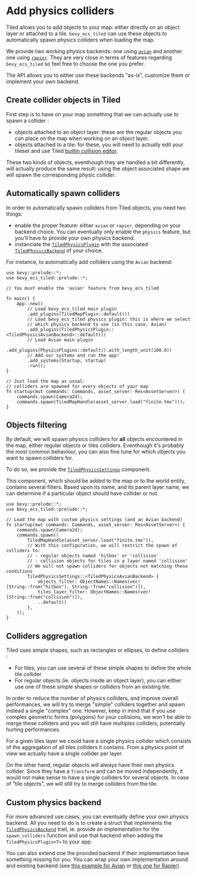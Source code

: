 # Add physics colliders

Tiled allows you to add objects to your map: either directly on an object layer or attached to a tile.
`bevy_ecs_tiled` can use these objects to automatically spawn physics colliders when loading the map.

We provide two working physics backends: one using [`avian`](https://github.com/Jondolf/avian) and another one using [`rapier`](https://github.com/dimforge/bevy_rapier).
They are very close in terms of features regarding `bevy_ecs_tiled` so feel free to choose the one you prefer.

The API allows you to either use these backends "as-is", customize them or implement your own backend.

## Create collider objects in Tiled

First step is to have on your map something that we can actually use to spawn a collider :

- objects attached to an object layer: these are the regular objects you can place on the map when working on an object layer.
- objects attached to a tile: for these, you will need to actually edit your tileset and use Tiled [builtin collision editor](https://doc.mapeditor.org/en/stable/manual/editing-tilesets/#tile-collision-editor).

These two kinds of objects, eventhough they are handled a bit differently, will actually produce the same result: using the object associated shape we will spawn the corresponding physic collider.

## Automatically spawn colliders

In order to automatically spawn colliders from Tiled objects, you need two things:

- enable the proper feature: either `avian` or `rapier`, depending on your backend choice. You can eventually only enable the `physics` feature, but you'll have to provide your own physics backend.
- instanciate the [`TiledPhysicsPlugin`](https://docs.rs/bevy_ecs_tiled/latest/bevy_ecs_tiled/physics/struct.TiledPhysicsPlugin.html) with the associated [`TiledPhysicsBackend`](https://docs.rs/bevy_ecs_tiled/latest/bevy_ecs_tiled/physics/trait.TiledPhysicsBackend.html) of your choice.

For instance, to automatically add colliders using the `Avian` backend:

```rust,no_run
use bevy::prelude::*;
use bevy_ecs_tiled::prelude::*;

// You must enable the 'avian' feature from bevy_ecs_tiled

fn main() {
    App::new()
        // Load bevy_ecs_tiled main plugin
        .add_plugins(TiledMapPlugin::default())
        // Load bevy_ecs_tiled physics plugin: this is where we select
        // which physics backend to use (in this case, Avian)
        .add_plugins(TiledPhysicsPlugin::<TiledPhysicsAvianBackend>::default())
        // Load Avian main plugin
        .add_plugins(PhysicsPlugins::default().with_length_unit(100.0))
        // Add our systems and run the app!
        .add_systems(Startup, startup)
        .run();
}

// Just load the map as usual:
// colliders are spawned for every objects of your map
fn startup(mut commands: Commands, asset_server: Res<AssetServer>) {
    commands.spawn(Camera2d);
    commands.spawn(TiledMapHandle(asset_server.load("finite.tmx")));
}
```

## Objects filtering

By default, we will spawn physics colliders for **all** objects encountered in the map, either regular objects or tiles colliders.
Eventhough it's probably the most common behaviour, you can also fine tune for which objects you want to spawn colliders for.

To do so, we provide the [`TiledPhysicsSettings`](https://docs.rs/bevy_ecs_tiled/latest/bevy_ecs_tiled/physics/struct.TiledPhysicsSettings.html) component.

This component, which should be added to the map or to the world entity, contains several filters.
Based upon its name, and its parent layer name, we can determine if a particular object should have collider or not.

```rust,no_run
use bevy::prelude::*;
use bevy_ecs_tiled::prelude::*;

// Load the map with custom physics settings (and an Avian backend)
fn startup(mut commands: Commands, asset_server: Res<AssetServer>) {
    commands.spawn(Camera2d);
    commands.spawn((
        TiledMapHandle(asset_server.load("finite.tmx")),
        // With this configuration, we will restrict the spawn of colliders to:
        // - regular objects named 'hitbox' or 'collision'
        // - collision objects for tiles in a layer named 'collision'
        // We will not spawn colliders for objects not matching these conditions
        TiledPhysicsSettings::<TiledPhysicsAvianBackend> {
            objects_filter: ObjectNames::Names(vec![String::from("hitbox"), String::from("collision")]),
            tiles_layer_filter: ObjectNames::Names(vec![String::from("collision")]),
            ..default()
        },
    ));
}
```

## Colliders aggregation

Tiled uses simple shapes, such as rectangles or ellipses, to define colliders :

- For tiles, you can use several of these simple shapes to define the whole tile collider
- For regular objects (ie. objects inside an object layer), you can either use one of these simple shapes or colliders from an existing tile.

In order to reduce the number of physics colliders, and improve overall performances, we will try to merge "simple" colliders together and spawn instead a single "complex" one.
However, keep in mind that if you use complex geometric forms (polygons) for your collisions, we won't be able to merge these colliders and you will still have multiples  colliders, potentially hurting performances.

For a given tiles layer we could have a single physics collider which consists of the aggregation of all tiles colliders it contains.
From a physics point of view we actually have a single collider per layer.

On the other hand, regular objects will always have their own physics collider.
Since they have a `Transform` and can be moved independently, it would not make sense to have a single colliders for several objects.
In case of "tile objects", we will still try to merge colliders from the tile.

## Custom physics backend

For more advanced use cases, you can eventually define your own physics backend.
All you need to do is to create a struct that implements the [`TiledPhysicsBackend`](https://docs.rs/bevy_ecs_tiled/latest/bevy_ecs_tiled/physics/trait.TiledPhysicsBackend.html) trait, ie. provide an implementation for the `spawn_colliders` function and use that backend when adding the `TiledPhysicsPlugin<T>` to your app.

You can also extend one the provided backend if their implementation have something missing for you.
You can wrap your own implementation around and existing backend (see [this example for Avian](https://github.com/adrien-bon/bevy_ecs_tiled/blob/main/examples/physics_avian_controller.rs) or [this one for Rapier](https://github.com/adrien-bon/bevy_ecs_tiled/blob/main/examples/physics_rapier$_controller.rs)).
